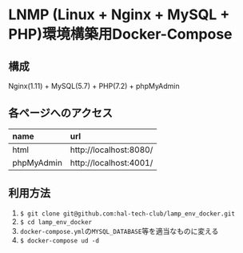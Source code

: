 # LNMP (Linux + Nginx + MySQL + PHP)環境構築用Docker-Compose

## 構成

Nginx(1.11) + MySQL(5.7) + PHP(7.2) + phpMyAdmin

## 各ページへのアクセス

|name|url|
|:-|:-|
|html|http://localhost:8080/|
|phpMyAdmin|http://localhost:4001/|

## 利用方法

1. `$ git clone git@github.com:hal-tech-club/lamp_env_docker.git`
2. `$ cd lamp_env_docker`
3. `docker-compose.yml`の`MYSQL_DATABASE`等を適当なものに変える
4. `$ docker-compose ud -d`
